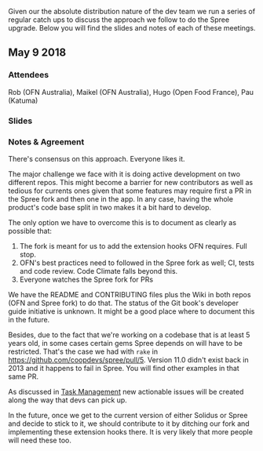 Given our the absolute distribution nature of the dev team we run a series of regular catch ups to discuss the approach we follow to do the Spree upgrade. Below you will find the slides and notes of each of these meetings.

## May 9 2018

### Attendees
Rob (OFN Australia), Maikel (OFN Australia), Hugo (Open Food France), Pau (Katuma)

### Slides

### Notes & Agreement

There's consensus on this approach. Everyone likes it.

The major challenge we face with it is doing active development on two different repos. This might become a barrier for new contributors as well as tedious for currents ones given that some features may require first a PR in the Spree fork and then one in the app. In any case, having the whole product's code base split in two makes it a bit hard to develop.

The only option we have to overcome this is to document as clearly as possible that:
1. The fork is meant for us to add the extension hooks OFN requires. Full stop.
2. OFN's best practices need to followed in the Spree fork as well; CI, tests and code review. Code Climate falls beyond this.
3. Everyone watches the Spree fork for PRs

We have the README and CONTRIBUTING files plus the Wiki in both repos (OFN and Spree fork) to do that. The status of the Git book's developer guide initiative is unknown. It might be a good place where to document this in the future.

Besides, due to the fact that we're working on a codebase that is at least 5 years old, in some cases certain gems Spree depends on will have to be restricted. That's the case we had with `rake` in https://github.com/coopdevs/spree/pull/5. Version 11.0 didn't exist back in 2013 and it happens to fail in Spree. You will find other examples in that same PR.

As discussed in [Task Management](https://github.com/openfoodfoundation/openfoodnetwork/wiki/Development-%E2%9B%91#task-management) new actionable issues will be created along the way that devs can pick up.

In the future, once we get to the current version of either Solidus or Spree and decide to stick to it, we should contribute to it by ditching our fork and implementing these extension hooks there. It is very likely that more people will need these too.